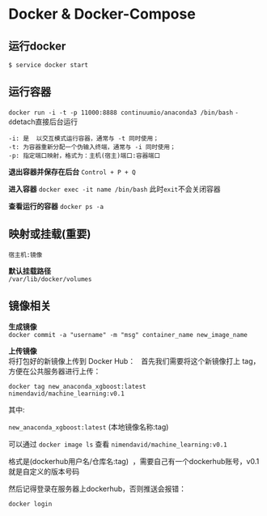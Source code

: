 # Docker & Docker-Compose


## 运行docker
`$ service docker start`



## 运行容器
`docker run -i -t -p 11000:8888 continuumio/anaconda3 /bin/bash`
`-d`detach直接后台运行

```
-i: 是  以交互模式运行容器，通常与 -t 同时使用；
-t: 为容器重新分配一个伪输入终端，通常与 -i 同时使用；
-p: 指定端口映射，格式为：主机(宿主)端口:容器端口
```

**退出容器并保存在后台**
`Control + P + Q`

**进入容器**
`docker exec -it name /bin/bash`
此时`exit`不会关闭容器

**查看运行的容器**
`docker ps -a`



## 映射或挂载(重要)
`宿主机:镜像`

**默认挂载路径**  
`/var/lib/docker/volumes`



## 镜像相关

**生成镜像**  
`docker commit -a "username" -m "msg" container_name new_image_name`

**上传镜像**  
将打包好的新镜像上传到 Docker Hub：
 
首先我们需要将这个新镜像打上 tag，方便在公共服务器进行上传：

`docker tag new_anaconda_xgboost:latest nimendavid/machine_learning:v0.1`

其中:

`new_anaconda_xgboost:latest`
(本地镜像名称:tag)

可以通过 `docker image ls` 查看
`nimendavid/machine_learning:v0.1`

格式是(dockerhub用户名/仓库名:tag)  ，需要自己有一个dockerhub账号，v0.1就是自定义的版本号码

然后记得登录在服务器上dockerhub，否则推送会报错：

`docker login`